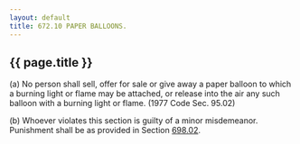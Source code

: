 ```yaml
---
layout: default 
title: 672.10 PAPER BALLOONS.
---
```


{{ page.title }}
----------------

​(a) No person shall sell, offer for sale or give away a paper balloon
to which a burning light or flame may be attached, or release into the
air any such balloon with a burning light or flame. (1977 Code Sec.
95.02)

​(b) Whoever violates this section is guilty of a minor misdemeanor.
Punishment shall be as provided in Section [698.02](38e2f631.html).
